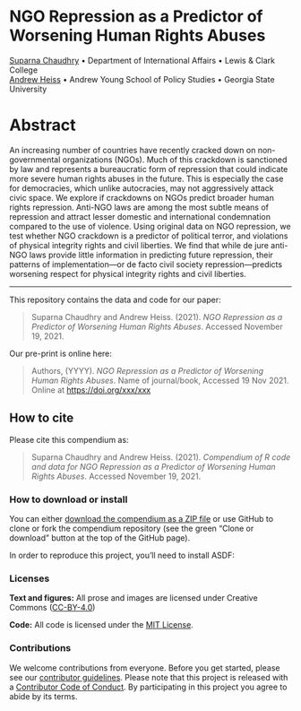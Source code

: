 
<!-- README.md is generated from README.Rmd. Please edit that file -->

# NGO Repression as a Predictor of Worsening Human Rights Abuses

[Suparna Chaudhry](http://www.suparnachaudhry.com/) • Department of
International Affairs • Lewis & Clark College  
[Andrew Heiss](https://www.andrewheiss.com/) • Andrew Young School of
Policy Studies • Georgia State University

# Abstract

An increasing number of countries have recently cracked down on
non-governmental organizations (NGOs). Much of this crackdown is
sanctioned by law and represents a bureaucratic form of repression that
could indicate more severe human rights abuses in the future. This is
especially the case for democracies, which unlike autocracies, may not
aggressively attack civic space. We explore if crackdowns on NGOs
predict broader human rights repression. Anti-NGO laws are among the
most subtle means of repression and attract lesser domestic and
international condemnation compared to the use of violence. Using
original data on NGO repression, we test whether NGO crackdown is a
predictor of political terror, and violations of physical integrity
rights and civil liberties. We find that while de jure anti-NGO laws
provide little information in predicting future repression, their
patterns of implementation—or de facto civil society repression—predicts
worsening respect for physical integrity rights and civil liberties.

------------------------------------------------------------------------

This repository contains the data and code for our paper:

> Suparna Chaudhry and Andrew Heiss. (2021). *NGO Repression as a
> Predictor of Worsening Human Rights Abuses*. Accessed November 19,
> 2021.

Our pre-print is online here:

> Authors, (YYYY). *NGO Repression as a Predictor of Worsening Human
> Rights Abuses*. Name of journal/book, Accessed 19 Nov 2021. Online at
> <https://doi.org/xxx/xxx>

## How to cite

Please cite this compendium as:

> Suparna Chaudhry and Andrew Heiss. (2021). *Compendium of R code and
> data for NGO Repression as a Predictor of Worsening Human Rights
> Abuses*. Accessed November 19, 2021.

### How to download or install

You can either [download the compendium as a ZIP
file](/archive/master.zip) or use GitHub to clone or fork the compendium
repository (see the green “Clone or download” button at the top of the
GitHub page).

In order to reproduce this project, you’ll need to install ASDF:

### Licenses

**Text and figures:** All prose and images are licensed under Creative
Commons ([CC-BY-4.0](http://creativecommons.org/licenses/by/4.0/))

**Code:** All code is licensed under the [MIT License](LICENSE.md).

### Contributions

We welcome contributions from everyone. Before you get started, please
see our [contributor guidelines](CONTRIBUTING.md). Please note that this
project is released with a [Contributor Code of Conduct](CONDUCT.md). By
participating in this project you agree to abide by its terms.
